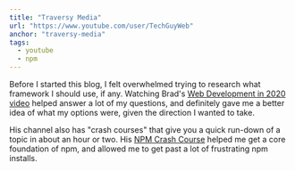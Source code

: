 ```yaml
---
title: "Traversy Media"
url: "https://www.youtube.com/user/TechGuyWeb"
anchor: "traversy-media"
tags:
  - youtube
  - npm
---
```


Before I started this blog, I felt overwhelmed trying to research what framework I should use, if any. Watching Brad's [Web Development in 2020 video](https://www.youtube.com/watch?v=0pThnRneDjw) helped answer a lot of my questions, and definitely gave me a better idea of what my options were, given the direction I wanted to take.

His channel also has "crash courses" that give you a quick run-down of a topic in about an hour or two. His [NPM Crash Course](https://www.youtube.com/watch?v=jHDhaSSKmB0) helped me get a core foundation of npm, and allowed me to get past a lot of frustrating npm installs.
